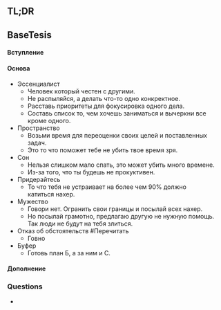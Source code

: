 ## TL;DR

## BaseTesis
#### Вступление


#### Основа
 - Эссенциалист 
	- Человек который честен с другими. 
	- Не распыляйся, а делать что-то одно конкректное. 
	- Расставь приоритеты для фокусировка одного дела. 
	- Составь список то, чем хочешь заниматься и вычеркни все кроме одного. 
- Пространство 
	- Возьми время для переоценки своих целей и поставленных задач.
	- Это то что поможет тебе не убить твое время зря.
- Сон
	- Нельзя слишком мало спать, это может убить много времене. 
	- Из-за того, что ты будешь не прокуктивен. 
- Придерайтесь 
	- То что тебя не устраивает на более чем 90% должно катиться нахер. 
- Мужество 
	- Говори нет. Огранить свои границы и посылай всех нахер. 
	- Но посылай грамотно, предлагаю другую не нужную помощь. Так люди не будут на тебя злиться. 
- Отказ об обстоятельств #Перечитать 
	- Говно 
- Буфер 
	- Готовь план Б, а за ним и С.

#### Дополнение

### Questions


-